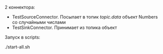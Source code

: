 2 коннектора:

 - TestSourceConnector. Посылает в топик *topic.data* объект Numbers со случайными числами
 - TestSinkConnector. Принимает из топика объект
 
Запуск в scripts:

 ./start-all.sh